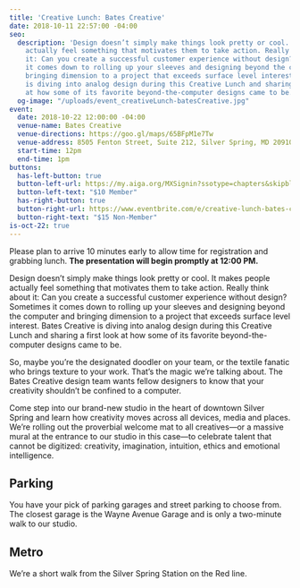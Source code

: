 ```yaml
---
title: 'Creative Lunch: Bates Creative'
date: 2018-10-11 22:57:00 -04:00
seo:
  description: 'Design doesn’t simply make things look pretty or cool. It makes people
    actually feel something that motivates them to take action. Really think about
    it: Can you create a successful customer experience without design? Sometimes
    it comes down to rolling up your sleeves and designing beyond the computer and
    bringing dimension to a project that exceeds surface level interest. Bates Creative
    is diving into analog design during this Creative Lunch and sharing a first look
    at how some of its favorite beyond-the-computer designs came to be. '
  og-image: "/uploads/event_creativeLunch-batesCreative.jpg"
event:
  date: 2018-10-22 12:00:00 -04:00
  venue-name: Bates Creative
  venue-directions: https://goo.gl/maps/65BFpM1e7Tw
  venue-address: 8505 Fenton Street, Suite 212, Silver Spring, MD 20910
  start-time: 12pm
  end-time: 1pm
buttons:
  has-left-button: true
  button-left-url: https://my.aiga.org/MXSignin?ssotype=chapters&skipblacklist&returnurl=https%3A%2F%2Fdc.aiga.org%2F%3Fpost_type%3Dikit_event%26p%3D277913%26redirect_source%3Deventbrite_register
  button-left-text: "$10 Member"
  has-right-button: true
  button-right-url: https://www.eventbrite.com/e/creative-lunch-bates-creative-tickets-51321380631
  button-right-text: "$15 Non-Member"
is-oct-22: true
---
```


Please plan to arrive 10 minutes early to allow time for registration and grabbing lunch. **The presentation will begin promptly at 12:00 PM.**

Design doesn’t simply make things look pretty or cool. It makes people actually feel something that motivates them to take action. Really think about it: Can you create a successful customer experience without design? Sometimes it comes down to rolling up your sleeves and designing beyond the computer and bringing dimension to a project that exceeds surface level interest. Bates Creative is diving into analog design during this Creative Lunch and sharing a first look at how some of its favorite beyond-the-computer designs came to be. 

So, maybe you’re the designated doodler on your team, or the textile fanatic who brings texture to your work. That’s the magic we’re talking about. The Bates Creative design team wants fellow designers to know that your creativity shouldn’t be confined to a computer. 

Come step into our brand-new studio in the heart of downtown Silver Spring and learn how creativity moves across all devices, media and places. We’re rolling out the proverbial welcome mat to all creatives—or a massive mural at the entrance to our studio in this case—to celebrate talent that cannot be digitized: creativity, imagination, intuition, ethics and emotional intelligence.

## Parking
You have your pick of parking garages and street parking to choose from. The closest garage is the Wayne Avenue Garage and is only a two-minute walk to our studio.

## Metro
We’re a short walk from the Silver Spring Station on the Red line.
